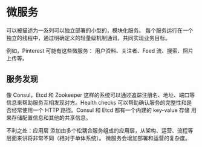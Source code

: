 

# 微服务    

可以被描述为一系列可以独立部署的小型的，模块化服务。
每个服务运行在一个独立的线程中，通过明确定义的轻量级机制通讯，共同实现业务目标。

例如，Pinterest 可能有这些微服务： 用户资料、关注者、Feed 流、搜索、照片上传等。

## 服务发现    

像 Consul，Etcd 和 Zookeeper 这样的系统可以通过追踪注册名、地址、端口等信息来帮助服务互相发现对方。Health checks 可以帮助确认服务的完整性和是否经常使用一个 HTTP 路径。Consul 和 Etcd 都有一个内建的 key-value 存储 用来存储配置信息和其他的共享信息。

不利之处：应用层
添加由多个松耦合服务组成的应用层，从架构、运营、流程等层面来讲将非常不同（相对于单体系统）。
微服务会增加部署和运营的复杂度。